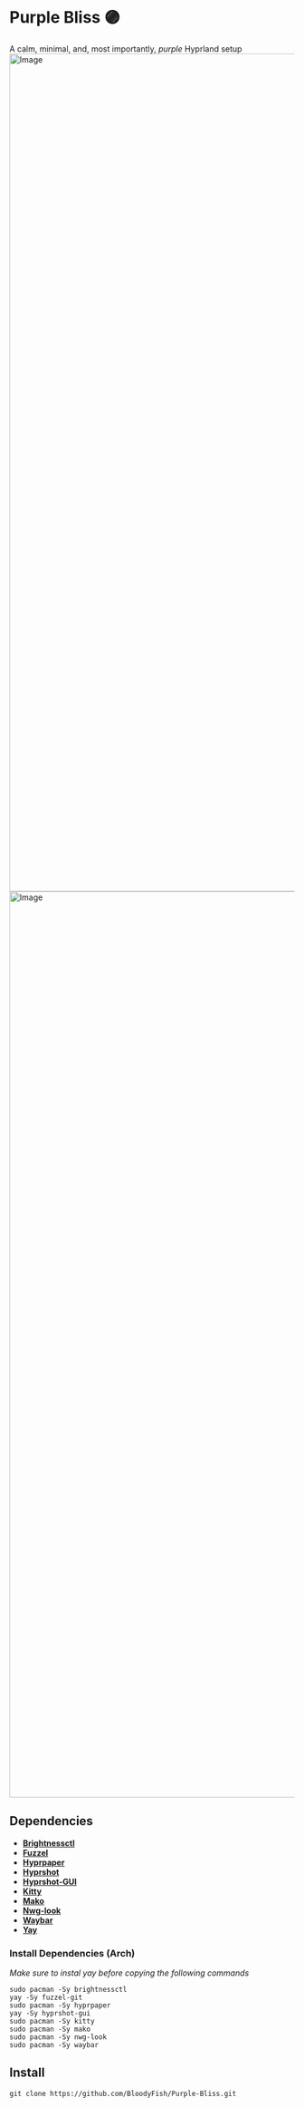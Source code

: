 # Purple Bliss 🟣
A calm, minimal, and, most importantly, _purple_ Hyprland setup
<img width="2366" height="1479" alt="Image" src="https://github.com/user-attachments/assets/fb074773-a921-40b3-9931-2d234e3f1aac" />
<img width="2560" height="1600" alt="Image" src="https://github.com/user-attachments/assets/841ce9ea-8882-4cb1-9f4a-3f4a3edb29c4" />

## Dependencies
 * **[Brightnessctl](https://github.com/Hummer12007/brightnessctl)**
 * **[Fuzzel](https://codeberg.org/dnkl/fuzzel)**
 * **[Hyprpaper](https://github.com/hyprwm/hyprpaper)**
 * **[Hyprshot](https://github.com/Gustash/Hyprshot)**
 * **[Hyprshot-GUI](https://github.com/s-adi-dev/hyprshot-gui)**
 * **[Kitty](https://github.com/kovidgoyal/kitty)**
 * **[Mako](https://github.com/emersion/mako)**
 * **[Nwg-look](https://github.com/nwg-piotr/nwg-look)**
 * **[Waybar](https://github.com/Alexays/Waybar)**
 * **[Yay](https://github.com/Jguer/yay)**

### Install Dependencies (Arch)
_Make sure to instal yay before copying the following commands_
```
sudo pacman -Sy brightnessctl
yay -Sy fuzzel-git
sudo pacman -Sy hyprpaper
yay -Sy hyprshot-gui
sudo pacman -Sy kitty
sudo pacman -Sy mako
sudo pacman -Sy nwg-look
sudo pacman -Sy waybar
```
## Install
```
git clone https://github.com/BloodyFish/Purple-Bliss.git
```
